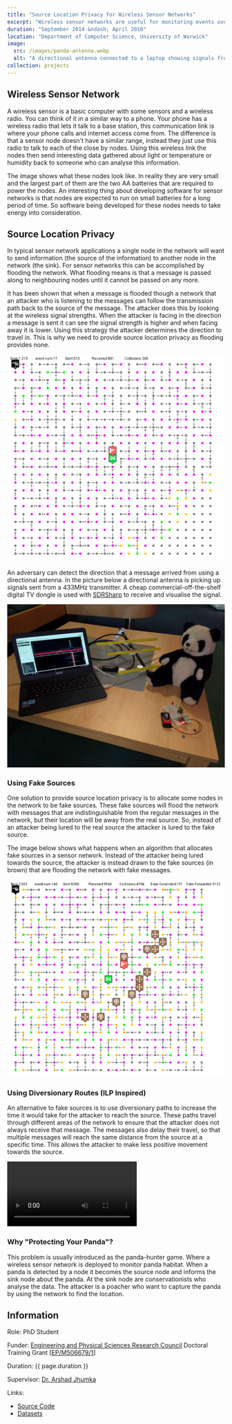```yaml
---
title: "Source Location Privacy for Wireless Sensor Networks"
excerpt: "Wireless sensor networks are useful for monitoring events over large areas for example, tracking the location of endangered species. However, by deploying this network to obtain data for conservation, it also reveals context information to an adversary about where the animals are. My PhD involved developing routing algorithms to delay an adversary in their attempt to locate the source of messages in such a network."
duration: "September 2014 &ndash; April 2018"
location: "Department of Computer Science, University of Warwick"
image:
  src: /images/panda-antenna.webp
  alt: "A directional antenna connected to a laptop showing signals from a transmitter next to a toy panda"
collection: projects
---
```


## Wireless Sensor Network

A wireless sensor is a basic computer with some sensors and a wireless radio. You can think of it in a similar way to a phone. Your phone has a wireless radio that lets it talk to a base station, this communication link is where your phone calls and internet access come from. The difference is that a sensor node doesn't have a similar range, instead they just use this radio to talk to each of the close by nodes. Using this wireless link the nodes then send interesting data gathered about light or temperature or humidity back to someone who can analyse this information.

The image shows what these nodes look like. In reality they are very small and the largest part of them are the two AA batteries that are required to power the nodes. An interesting thing about developing software for sensor networks is that nodes are expected to run on small batteries for a long period of time. So software being developed for these nodes needs to take energy into consideration.

## Source Location Privacy

In typical sensor network applications a single node in the network will want to send information (the source of the information) to another node in the network (the sink). For sensor networks this can be accomplished by flooding the network. What flooding means is that a message is passed along to neighbouring nodes until it cannot be passed on any more.

It has been shown that when a message is flooded though a network that an attacker who is listening to the messages can follow the transmission path back to the source of the message. The attacker does this by looking at the wireless signal strengths. When the attacker is facing in the direction a message is sent it can see the signal strength is higher and when facing away it is lower. Using this strategy the attacker determines the direction to travel in. This is why we need to provide source location privacy as flooding provides none.

![SLP Protectionless Animated](/images/slp-protectionless.gif)

An adversary can detect the direction that a message arrived from using a directional antenna. In the picture below a directional antenna is picking up signals sent from a 433MHz transmitter. A cheap commercial-off-the-shelf digital TV dongle is used with [SDRSharp](https://www.rtl-sdr.com/tag/sdrsharp/) to receive and visualise the signal.

![Panda with an Antenna](/images/panda-antenna.webp)

### Using Fake Sources

One solution to provide source location privacy is to allocate some nodes in the network to be fake sources. These fake sources will flood the network with messages that are indistinguishable from the regular messages in the network, but their location will be away from the real source. So, instead of an attacker being lured to the real source the attacker is lured to the fake source.

The image below shows what happens when an algorithm that allocates fake sources in a sensor network. Instead of the attacker being lured towards the source, the attacker is instead drawn to the fake sources (in brown) that are flooding the network with fake messages.

![SLP Adaptive Animated](/images/slp-adaptive.gif)

### Using Diversionary Routes (ILP Inspired)

An alternative to fake sources is to use diversionary paths to increase the time it would take for the attacker to reach the source. These paths travel through different areas of the network to ensure that the attacker does not always receive that message. The messages also delay their travel, so that multiple messages will reach the same distance from the source at a specific time. This allows the attacker to make less positive movement towards the source.

<video controls="" style="max-width: 100%; max-height: 100%;"><source src="/videos/ilprouting_group_4.mp4" type="video/mp4"/></video>

### Why "Protecting Your Panda"?

This problem is usually introduced as the panda-hunter game. Where a wireless sensor network is deployed to monitor panda habitat. When a panda is detected by a node it becomes the source node and informs the sink node about the panda. At the sink node are conservationists who analyse the data. The attacker is a poacher who want to capture the panda by using the network to find the location.

## Information

Role: PhD Student

Funder: [Engineering and Physical Sciences Research Council](https://epsrc.ukri.org) Doctoral Training Grant [[EP/M506679/1](https://gow.epsrc.ukri.org/NGBOViewGrant.aspx?GrantRef=EP/M506679/1)]

Duration: {{ page.duration }}

Supervisor: [Dr. Arshad Jhumka](https://warwick.ac.uk/fac/sci/dcs/people/arshad_jhumka/)

Links:
 * [Source Code](https://github.com/MBradbury/slp)
 * [Datasets](https://zenodo.org/communities/warwickdcsslp/?page=1&size=20)
